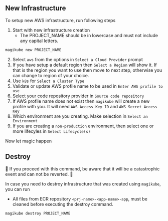 ## New Infrastructure
To setup new AWS infrastructure, run following steps

1. Start with new infrastructure creation
    - The PROJECT_NAME should be in lowercase and must not include any capital letters. 
```bash
magikube new PROJECT_NAME
```
2. Select `aws` from the options in `Select a Cloud Provider` prompt
3. If you have setup a default region then `Select a Region` will show it. If that is the region you want to use then move to next step, otherwise you can change to region of your choice.
4. Use `k8s` for `Select a Cluster Type`
5. Validate or update AWS profile name to be used in `Enter AWS profile to use`
6. Select your code repository provider in `Source code repository`
7. If AWS profile name does not exist then `magikube` will create a new profile with you. It will need `AWS Access Key ID` and `AWS Secret Access Key`
8. Which environment are you creating. Make selection in `Select an Environment`
9. If you are creating a `non-production` environment, then select one or more lifecyles in `Select Lifecycle(s)`

Now let magic happen 

## Destroy
🚨 If you proceed with this command, be aware that it will be a catastrophic event and can not be reverted. 🚨

In case you need to destroy infrastructure that was created using `magikube`, you can run
- All files from ECR repository `<prj-name>-<app-name>-app`, must be cleaned before executing the destroy command.
```bash
magikube destroy PROJECT_NAME
```
